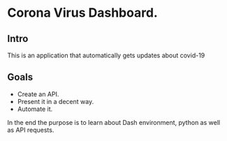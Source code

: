 # Corona Virus Dashboard. 

## Intro

This is an application that automatically gets updates about covid-19 

## Goals

- Create an API.
- Present it in a decent way.
- Automate it. 

In the end the purpose is to learn about Dash environment, python as well as API requests. 

